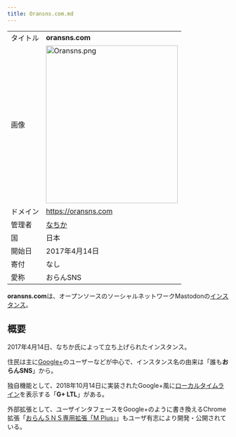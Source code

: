 ```yaml
---
title: Oransns.com.md
---
```

<div>

|          |                                                                                                                                                                                                       |
|----------|-------------------------------------------------------------------------------------------------------------------------------------------------------------------------------------------------------|
| タイトル | **oransns.com**                                                                                                                                                                                       |
| 画像     | [<img src="/images/thumb/4/4c/Oransns.png/300px-Oransns.png" srcset="/images/4/4c/Oransns.png 1.5x" width="300" height="360" alt="Oransns.png" />](/%E3%83%95%E3%82%A1%E3%82%A4%E3%83%AB:Oransns.png) |
| ドメイン | <a href="https://oransns.com" rel="nofollow">https://oransns.com</a>                                                                                                                                  |
| 管理者   | <a href="https://oransns.com/@nacika" rel="nofollow">なちか</a>                                                                                                                                       |
| 国       | 日本                                                                                                                                                                                                  |
| 開始日   | 2017年4月14日                                                                                                                                                                                         |
| 寄付     | なし                                                                                                                                                                                                  |
| 愛称     | おらんSNS                                                                                                                                                                                             |

  
**oransns.com**は、オープンソースのソーシャルネットワークMastodonの[インスタンス](/%E3%82%A4%E3%83%B3%E3%82%B9%E3%82%BF%E3%83%B3%E3%82%B9 "インスタンス")。

## 概要

2017年4月14日、なちか氏によって立ち上げられたインスタンス。

住民は主に[Google+](/Google%2B "Google+")のユーザーなどが中心で、インスタンス名の由来は「誰も**おらんSNS**」から。

独自機能として、2018年10月14日に実装されたGoogle+風に[ローカルタイムライン](/%E3%83%AD%E3%83%BC%E3%82%AB%E3%83%AB%E3%82%BF%E3%82%A4%E3%83%A0%E3%83%A9%E3%82%A4%E3%83%B3 "ローカルタイムライン")を表示する「**G+ LTL**」がある。

外部拡張として、ユーザインタフェースをGoogle+のように書き換えるChrome拡張「<a href="https://chrome.google.com/webstore/detail/pbdcfhobpdhlafbjcchhfmmmnokajefa" rel="nofollow">おらんＳＮＳ専用拡張「M Plus」</a>」もユーザ有志により開発・公開されている。

</div>
